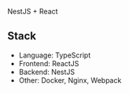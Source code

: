 NestJS + React

## Stack
<ul>
  <li>Language: TypeScript<br></li>
  <li>Frontend: ReactJS<br>  </li>
  <li>Backend: NestJS<br>  </li>
  <li>Other: Docker, Nginx, Webpack<br>  </li>
</ul>
